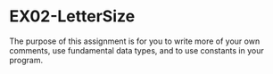 # EX02-LetterSize
The purpose of this assignment is for you to write more of your own comments, use fundamental data types, and to use constants in your program.
